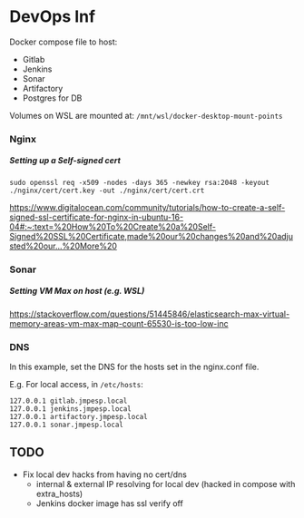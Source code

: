 # DevOps Inf

Docker compose file to host:

* Gitlab
* Jenkins
* Sonar
* Artifactory
* Postgres for DB

Volumes on WSL are mounted at: `/mnt/wsl/docker-desktop-mount-points`

### Nginx

##### Setting up a Self-signed cert

```
sudo openssl req -x509 -nodes -days 365 -newkey rsa:2048 -keyout ./nginx/cert/cert.key -out ./nginx/cert/cert.crt
```

https://www.digitalocean.com/community/tutorials/how-to-create-a-self-signed-ssl-certificate-for-nginx-in-ubuntu-16-04#:~:text=%20How%20To%20Create%20a%20Self-Signed%20SSL%20Certificate,made%20our%20changes%20and%20adjusted%20our...%20More%20

### Sonar

##### Setting VM Max on host (e.g. WSL)
https://stackoverflow.com/questions/51445846/elasticsearch-max-virtual-memory-areas-vm-max-map-count-65530-is-too-low-inc

### DNS

In this example, set the DNS for the hosts set in the nginx.conf file.

E.g. For local access, in `/etc/hosts`:

```
127.0.0.1 gitlab.jmpesp.local
127.0.0.1 jenkins.jmpesp.local
127.0.0.1 artifactory.jmpesp.local
127.0.0.1 sonar.jmpesp.local
```


## TODO

* Fix local dev hacks from having no cert/dns
    - internal & external IP resolving for local dev (hacked in compose with extra_hosts)
    - Jenkins docker image has ssl verify off
